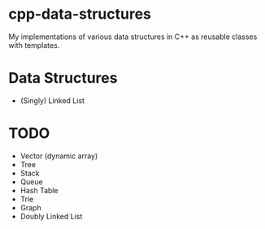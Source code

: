 # cpp-data-structures

My implementations of various data structures in C++ as reusable classes with templates.

# Data Structures
- (Singly) Linked List

# TODO
- Vector (dynamic array)
- Tree
- Stack
- Queue
- Hash Table
- Trie
- Graph
- Doubly Linked List
